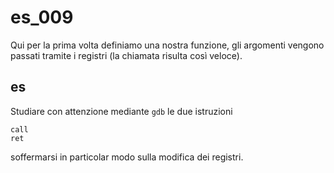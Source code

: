 # es_009

Qui per la prima volta definiamo una nostra funzione, gli argomenti vengono passati tramite i registri (la chiamata risulta così veloce).

## es
Studiare con attenzione mediante `gdb` le due istruzioni
```
call
ret
```
soffermarsi in particolar modo sulla modifica dei registri.

